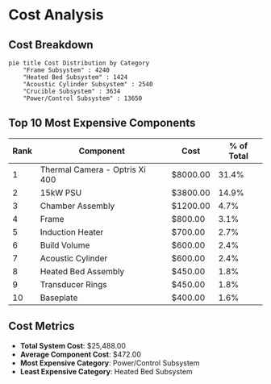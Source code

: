 # Cost Analysis

## Cost Breakdown

```mermaid
pie title Cost Distribution by Category
    "Frame Subsystem" : 4240
    "Heated Bed Subsystem" : 1424
    "Acoustic Cylinder Subsystem" : 2540
    "Crucible Subsystem" : 3634
    "Power/Control Subsystem" : 13650
```

## Top 10 Most Expensive Components

| Rank | Component | Cost | % of Total |
|------|-----------|------|------------|
| 1 | Thermal Camera - Optris Xi 400 | $8000.00 | 31.4% |
| 2 | 15kW PSU | $3800.00 | 14.9% |
| 3 | Chamber Assembly | $1200.00 | 4.7% |
| 4 | Frame | $800.00 | 3.1% |
| 5 | Induction Heater | $700.00 | 2.7% |
| 6 | Build Volume | $600.00 | 2.4% |
| 7 | Acoustic Cylinder | $600.00 | 2.4% |
| 8 | Heated Bed Assembly | $450.00 | 1.8% |
| 9 | Transducer Rings | $450.00 | 1.8% |
| 10 | Baseplate | $400.00 | 1.6% |

## Cost Metrics

- **Total System Cost**: $25,488.00
- **Average Component Cost**: $472.00
- **Most Expensive Category**: Power/Control Subsystem
- **Least Expensive Category**: Heated Bed Subsystem

